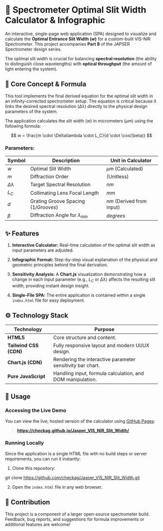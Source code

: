 # 🔬 Spectrometer Optimal Slit Width Calculator & Infographic

An interactive, single-page web application (SPA) designed to visualize and calculate the **Optimal Entrance Slit Width ($w$)** for a custom-built VIS-NIR Spectrometer. This project accompanies **Part 8** of the JAPSER Spectrometer design series.

The optimal slit width is crucial for balancing **spectral resolution** (the ability to distinguish close wavelengths) with **optical throughput** (the amount of light entering the system).

## 🎯 Core Concept & Formula

This tool implements the final derived equation for the optimal slit width in an infinity-corrected spectrometer setup. The equation is critical because it links the desired spectral resolution ($\Delta\lambda$) directly to the physical design parameters of the system.

The application calculates the slit width ($w$) in micrometers ($\mu m$) using the following formula:

$$
w = \frac{m \cdot \Delta\lambda \cdot L_C}{d \cdot \cos(\beta)}
$$

### Parameters:

| Symbol | Description | Unit in Calculator | 
| ----- | ----- | ----- | 
| $w$ | Optimal Slit Width | $\mu m$ (Calculated) | 
| $m$ | Diffraction Order | (Unitless) | 
| $\Delta\lambda$ | Target Spectral Resolution | $nm$ | 
| $L_C$ | Collimating Lens Focal Length | $mm$ | 
| $d$ | Grating Groove Spacing ($1/Grooves$) | $nm$ (Derived from input) | 
| $\beta$ | Diffraction Angle for $\lambda_{min}$ | $degrees$ | 

## ✨ Features

1. **Interactive Calculator:** Real-time calculation of the optimal slit width as input parameters are adjusted.

2. **Infographic Format:** Step-by-step visual explanation of the physical and geometric principles behind the final derivation.

3. **Sensitivity Analysis:** A **Chart.js** visualization demonstrating how a change in each input parameter (e.g., $L_C$ or $\Delta\lambda$) affects the resulting slit width, providing instant design insight.

4. **Single-File SPA:** The entire application is contained within a single `index.html` file for easy deployment.

## ⚙️ Technology Stack

| Technology | Purpose | 
| ----- | ----- | 
| **HTML5** | Core structure and content. | 
| **Tailwind CSS (CDN)** | Fully responsive layout and modern UI/UX design. | 
| **Chart.js (CDN)** | Rendering the interactive parameter sensitivity bar chart. | 
| **Pure JavaScript** | Handling input, formula calculation, and DOM manipulation. | 

## 🚀 Usage

### Accessing the Live Demo

You can view the live, hosted version of the calculator using [GitHub Pages](https://pages.github.com/):

> **https://checkag.github.io/Jasper_VIS_NIR_Slit_Width/**

### Running Locally

Since the application is a single HTML file with no build steps or server requirements, you can run it instantly:

1. Clone this repository:
   
git clone https://github.com/checkag/Jasper_VIS_NIR_Slit_Width.git

2. Open the `index.html` file in any web browser.

## 🤝 Contribution

This project is a component of a larger open-source spectrometer build. Feedback, bug reports, and suggestions for formula improvements or additional features are welcome!
